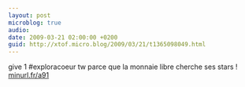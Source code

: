 ```yaml
---
layout: post
microblog: true
audio: 
date: 2009-03-21 02:00:00 +0200
guid: http://xtof.micro.blog/2009/03/21/t1365098049.html
---
```

give 1 #exploracoeur tw parce que la monnaie libre cherche ses stars !  [minurl.fr/a91](http://minurl.fr/a91)
